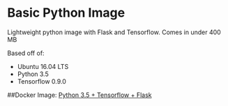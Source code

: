 # Basic Python Image
Lightweight python image with Flask and Tensorflow.
Comes in under 400 MB

Based off of:
* Ubuntu 16.04 LTS
* Python 3.5
* Tensorflow 0.9.0

##Docker Image:
[Python 3.5 + Tensorflow + Flask](https://hub.docker.com/r/burrito/python/)
